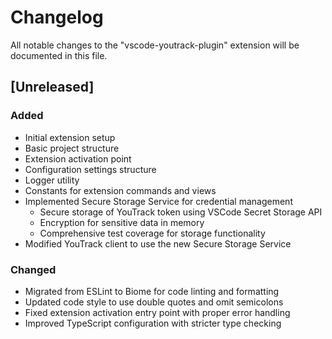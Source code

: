 # Changelog

All notable changes to the "vscode-youtrack-plugin" extension will be documented in this file.

## [Unreleased]

### Added
- Initial extension setup
- Basic project structure
- Extension activation point
- Configuration settings structure
- Logger utility
- Constants for extension commands and views
- Implemented Secure Storage Service for credential management
  - Secure storage of YouTrack token using VSCode Secret Storage API
  - Encryption for sensitive data in memory
  - Comprehensive test coverage for storage functionality
- Modified YouTrack client to use the new Secure Storage Service

### Changed
- Migrated from ESLint to Biome for code linting and formatting
- Updated code style to use double quotes and omit semicolons
- Fixed extension activation entry point with proper error handling
- Improved TypeScript configuration with stricter type checking
